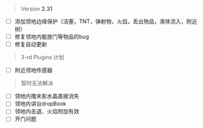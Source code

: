 > Version **2.31**
 - [ ] 添加领地边缘保护（活塞，TNT，弹射物，火焰，丢出物品，液体流入，附近树）
 - [ ] 修复领地内能放门等物品的bug
 - [ ] 修复自动更新

 > 3-rd Plugins 计划
 - [ ] 附近领地传感器

 > 暂时无法解决
 - [ ] 领地内撸末影水晶直接消失
 - [ ] 领地内讲台dropBook
 - [ ] 领地内击退、火焰附加有效
 - [ ] 开门问题